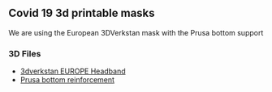 ## Covid 19 3d printable masks

We are using the European 3DVerkstan mask with the Prusa bottom support

### 3D Files

- [3dverkstan EUROPE Headband](/stl/Visor_frame_EUROPE_ISO838_v3.stl)
- [Prusa bottom reinforcement](/stl/bottom_reinforcement.stl)
